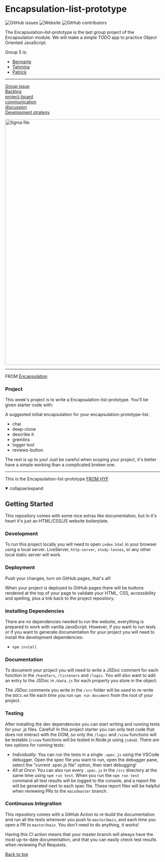 # Encapsulation-list-prototype

![GitHub issues](https://img.shields.io/github/issues/bermarte/encapsulation-list-prototype?style=plastic) ![Website](https://img.shields.io/website?style=plastic&up_message=up&url=https%3A%2F%2Fgithub.com%2Fbermarte%2Fencapsulation-list-prototype) ![GitHub contributors](https://img.shields.io/github/contributors/bermarte/encapsulation-list-prototype?style=plastic)

The Encapsulation-list-prototype is the last group project of the Encapsulation module. We will make a simple TODO app to practice Object Oriented JavaScript.



Group 5 is:

- [Bermarte](https://github.com/bermarte)
- [Tahmina](https://github.com/tahminarasoli)
- [Patrick](https://github.com/22count22)

---

[Group issue](https://github.com/HackYourFutureBelgium/class-11-12/issues/281)  
[Backlog](https://github.com/bermarte/encapsulation-list-prototype/blob/master/project-planning/backlog.md)  
[project-board](https://github.com/bermarte/encapsulation-list-prototype/projects/1?fullscreen=true)  
[communication](https://github.com/bermarte/encapsulation-list-prototype/blob/master/project-planning/communication.md)  
[discussion](https://github.com/bermarte/encapsulation-list-prototype/discussions/1)  
[Development strategy](https://github.com/bermarte/encapsulation-list-prototype/blob/master/project-planning/development-strategy.md)

 <img src="./public/assets/wireframe.png" alt="figma file" width="800">

---

FROM [Encapsulation](https://github.com/HackYourFutureBelgium/encapsulation)

### Project

This week's project is to write a Encapsulation-list-prototype. You'll be given starter code with:

A suggested initial encapsulation for your encapsulation-prototype-list.

- chai
- deep-clone
- describe it
- gremlins
- logger tool
- reviews-button

The rest is up to you! Just be careful when scoping your project, it's better have a simple working than a complicated broken one.

---

This is the Encapsulation-list-prototype [FROM HYF](https://github.com/bermarte/encapsulation-list-prototype)

<details open>
<summary>collapse/expand</summary>

## Getting Started

This repository comes with some nice extras like documentation, but in it's heart it's just an HTML/CSS/JS website boilerplate.

### Development

To run this project locally you will need to open `index.html` in your browser using a local server. LiveServer, `http-server`, `study-lenses`, or any other local static server will work.

### Deployment

Push your changes, turn on GitHub pages, that's all!

When your project is deployed to GitHub pages there will be buttons rendered at the top of your page to validate your HTML, CSS, accessibility and spelling, plus a link back to the project repository.

### Installing Dependencies

There are no dependencies needed to run the website, everything is prepared to work with vanilla JavaScript. However, if you want to run tests or if you want to generate documentation for your project you will need to install the development dependencies:

- `npm install`

### Documentation

To document your project you will need to write a JSDoc comment for each function in the `/handlers`, `/listeners` and `/logic`. You will also want to add an entry to the JSDoc in `/data.js` for each property you store in the object.

The JSDoc comments you write in the `/src` folder will be used to re-write the `DOCS.md` file each time you run `npm run document` from the root of your project.

### Testing

After installing the dev dependencies you can start writing and running tests for your .js files. Careful! In this project starter you can only test code that does not interact with the DOM, so only the `/logic` and `/view` functions will be testable (`/view` functions will be tested in Node.js using `jsdom`). There are two options for running tests:

- _Individually_: You can run the tests in a single `.spec.js` using the VSCode debugger. Open the spec file you want to run, open the debugger pane, select the "current .spec.js file" option, then start debugging!
- _All at Once_: You can also run every `.spec.js` in the `/src` directory at the same time using `npm run test`. When you run the `npm run test` command all test results will be logged to the console, and a report file will be generated next to each spec file. These report files will be helpful when reviewing PRs to the `main`/`master` branch.

### Continuous Integration

This repository comes with a GitHub Action to re-build the documentation and run all the tests whenever you push to `master`/`main`, and each time you open a PR to `master`/`main`. You don't need to do anything, it works!

Having this CI action means that your master branch will always have the most up-to-date documentation, and that you can easily check test results when reviewing Pull Requests.

</details>

[Back to top ](#Encapsulation-list-prototype)
